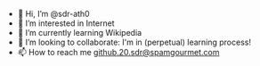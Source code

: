 - 👋 Hi, I’m @sdr-ath0
- 👀 I’m interested in Internet
- 🌱 I’m currently learning Wikipedia
- 💞️ I’m looking to collaborate: I'm in (perpetual) learning process!
- 📫 How to reach me github.20.sdr@spamgourmet.com

<!---
sdr-ath0/sdr-ath0 is a ✨ special ✨ repository because its `README.md` (this file) appears on your GitHub profile.
You can click the Preview link to take a look at your changes.
--->
